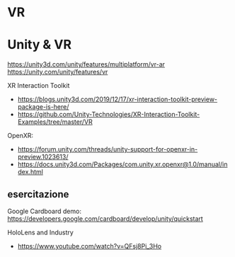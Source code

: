 # VR





# Unity & VR

https://unity3d.com/unity/features/multiplatform/vr-ar
https://unity.com/unity/features/vr

XR Interaction Toolkit
- https://blogs.unity3d.com/2019/12/17/xr-interaction-toolkit-preview-package-is-here/
- https://github.com/Unity-Technologies/XR-Interaction-Toolkit-Examples/tree/master/VR

OpenXR: 
- https://forum.unity.com/threads/unity-support-for-openxr-in-preview.1023613/
- https://docs.unity3d.com/Packages/com.unity.xr.openxr@1.0/manual/index.html


## esercitazione
Google Cardboard demo:
https://developers.google.com/cardboard/develop/unity/quickstart



HoloLens and Industry
- https://www.youtube.com/watch?v=QFsj8Pi_3Ho

